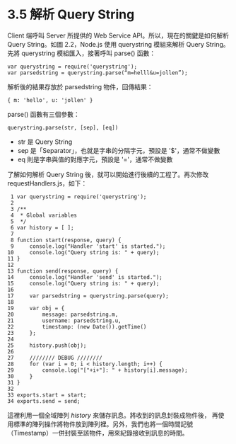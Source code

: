 # 3.5 解析 Query String

Client 端呼叫 Server 所提供的 Web Service API。所以，現在的關鍵是如何解析 Query String。如圖 2.2，Node.js 使用 querystring 模組來解析 Query String。先將 querystring 模組匯入，接著呼叫 parse() 函數：

~~~~~~~~
var querystring = require('querystring'); 
var parsedstring = querystring.parse(“m=helll&u=jollen”); 
~~~~~~~~

解析後的結果存放於 parsedstring 物件，回傳結果：

~~~~~~~~
{ m: 'hello', u: 'jollen' } 
~~~~~~~~

parse() 函數有三個參數：

~~~~~~~~
querystring.parse(str, [sep], [eq])
~~~~~~~~

- str 是 Query String
- sep 是「Separator」，也就是字串的分隔字元，預設是 '$'，通常不做變數
- eq 則是字串與值的對應字元，預設是 '='，通常不做變數

了解如何解析 Query String 後，就可以開始進行後續的工程了。再次修改 requestHandlers.js，如下：

~~~~~~~~
 1 var querystring = require('querystring'); 
 2 
 3 /**
 4  * Global variables
 5  */
 6 var history = [ ];
 7 
 8 function start(response, query) {
 9     console.log("Handler 'start' is started.");
10     console.log("Query string is: " + query);
11 }
12 
13 function send(response, query) {
14     console.log("Handler 'send' is started.");
15     console.log("Query string is: " + query);
16 
17     var parsedstring = querystring.parse(query); 
18 
19     var obj = {
20         message: parsedstring.m,
21         username: parsedstring.u,
22         timestamp: (new Date()).getTime()
23     };
24 
25     history.push(obj);
26 
27     //////// DEBUG ////////
28     for (var i = 0; i < history.length; i++) {
29         console.log("["+i+"]: " + history[i].message);
30     }
31 }
32 
33 exports.start = start;
34 exports.send = send;
~~~~~~~~

這裡利用一個全域陣列 *history* 來儲存訊息。將收到的訊息封裝成物件後， 再使用標準的陣列操作將物件放到陣列裡。另外，我們也將一個時間記號（Timestamp）一併封裝至該物件，用來紀錄接收到訊息的時間。
